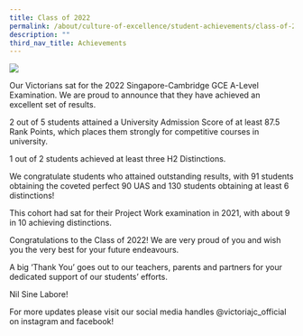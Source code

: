 ```yaml
---
title: Class of 2022
permalink: /about/culture-of-excellence/student-achievements/class-of-2022/
description: ""
third_nav_title: Achievements
---
```

![](/images/2023%20Images/Class%20of%202022.jpg)

Our Victorians sat for the 2022 Singapore-Cambridge GCE A-Level Examination. We are proud to announce that they have achieved an excellent set of results.

2 out of 5 students attained a University Admission Score of at least 87.5 Rank Points, which places them strongly for competitive courses in university.

1 out of 2 students achieved at least three H2 Distinctions.

We congratulate students who attained outstanding results, with 91 students obtaining the coveted perfect 90 UAS and 130 students obtaining at least 6 distinctions!

This cohort had sat for their Project Work examination in 2021, with about 9 in 10 achieving distinctions.

Congratulations to the Class of 2022! We are very proud of you and wish you the very best for your future endeavours.

A big ‘Thank You’ goes out to our teachers, parents and partners for your dedicated support of our students’ efforts.

Nil Sine Labore!

For more updates please visit our social media handles @victoriajc_official on instagram and facebook!